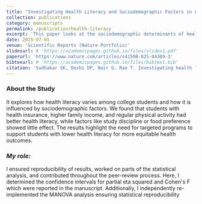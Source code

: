 ```yaml
---
title: "Investigating Health Literacy and Sociodemographic Factors in College Students"
collection: publications
category: manuscripts
permalink: /publication/health-literacy
excerpt: 'This paper looks at the sociodemographic determinants of health literacy'
date: 2025-07-01
venue: 'Scientific Reports (Nature Portfolio)'
slidesurl: # 'https://academicpages.github.io/files/slides1.pdf'
paperurl: 'https://www.nature.com/articles/s41598-025-04389-3'
bibtexurl: # 'https://academicpages.github.io/files/bibtex1.bib'
citation: 'Sudhakar SK, Doshi DP, Nair G, Rao T. Investigating health literacy and sociodemographic factors in college students. Scientific Reports. 2025 Jul 1;15(1):20455.'
---
```


### About the Study
It explores how health literacy varies among college students and how it is influenced by sociodemographic factors. We found that students with health insurance, higher family income, and regular physical activity had better health literacy, while factors like study discipline or food preference showed little effect. The results highlight the need for targeted programs to support students with lower health literacy for more equitable health outcomes.

### *My role:* 
I ensured reproducibility of results, worked on parts of the statistical analysis, and contributed throughout the peer-review process. Here, I determined the confidence intervals for partial eta squared and Cohen's F which were reported in the manuscript. Additionally, I independently re-implemented the MANOVA analysis ensuring statistical reproducibility  


